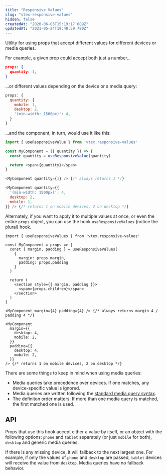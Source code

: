 ```yaml
---
title: "Responsive Values"
slug: "vtex-responsive-values"
hidden: false
createdAt: "2020-06-03T15:19:17.689Z"
updatedAt: "2021-05-24T19:48:59.780Z"
---
```


Utility for using props that accept different values for different devices or media queries.

For example, a given prop could accept both just a number...

```json
props: {
  quantity: 1,
}
```

...or different values depending on the device or a media query:

```js
props: {
  quantity: {
    mobile: 1,
    desktop: 2,
    '(min-width: 1500px)': 4,
  }
}
```

...and the component, in turn, would use it like this:

```js
import { useResponsiveValue } from 'vtex.responsive-values'

const MyComponent = ({ quantity }) => {
  const quantity = useResponsiveValue(quantity)

  return <span>{quantity}</span>
}

<MyComponent quantity={1} /> {/* always returns 1 */}

<MyComponent quantity={{
  '(min-width: 1500px)': 4,
  desktop: 2,
  mobile: 1,
}} /> {/* returns 1 on mobile devices, 2 on desktop */}
```

Alternately, if you want to apply it to multiple values at once, or even the entire `props` object, you can use the hook `useResponsiveValues` (notice the plural) hook.

```tsx
import { useResponsiveValues } from 'vtex.responsive-values'

const MyComponent = props => {
  const { margin, padding } = useResponsiveValues(
    {
      margin: props.margin,
      padding: props.padding
    }
  )

  return (
    <section style={{ margin, padding }}>
      <span>{props.children}</span>
    </section>
  )
}

<MyComponent margin={4} padding={4} /> {/* always returns margin 4 / padding 4 */}

<MyComponent
  margin={{
    desktop: 4,
    mobile: 2,
  }}
  padding={{
    desktop: 4,
    mobile: 2,
  }}
/> {/* returns 1 on mobile devices, 2 on desktop */}
```

There are some things to keep in mind when using media queries:

- Media queries take precedence over devices. If one matches, any device-specific value is ignored.
- Media queries are written following the [standard media query syntax](https://developer.mozilla.org/en-US/docs/Web/CSS/Media_Queries/Using_media_queries#Syntax).
- The definiton order matters. If more than one media query is matched, the first matched one is used.

## API

Props that use this hook accept either a value by itself, or an object with the following options: `phone` and `tablet` separately (or just `mobile` for both), `desktop` and generic media queries.

If there is any missing device, it will fallback to the next largest one. For example, if only the values of `phone` and `desktop` are passed, `tablet` devices will receive the value from `desktop`. Media queries have no fallback behavior.
